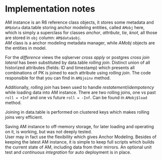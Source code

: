 # Implementation notes

AM instance is an R6 reference class objects, it stores some metadata and `AM$data` data.table storing anchor modeling entities, called `AMobj` here, which is simply a superclass for classes *anchor*, *attribute*, *tie*, *knot*, all those are stored in `obj` column: `AM$data$obj`.  
*AM* class is a anchor modeling metadata manager, while *AMobj* objects are the entities in model.  

For the *difference* views the sqlserver *cross apply* or postgres *cross join lateral* has been substituted by data.table *rolling join*. Distinct union of all historized attributes (fields: ID and timestamp) which presents all combinations of PK is joined to each attribute using *rolling join*. The code responsible for that you can find in `AM$joinv` method.  

Additionally, *rolling join* has been used to handle *restatement*/*idempotency* while loading data into AM instance. There are two rolling joins, one vs past `roll = +Inf` and one vs future `roll = -Inf`. Can be found in `AMobj$load` method.  

Joining in data.table is performed on clustered keys which makes rolling joins very efficient.  

Saving AM instance to off-memory storage, for later loading and operating on it, is working, but was not deeply tested.  
User may in fact use the flexibility which gives Anchor Modeling. Besides of keeping the latest AM instance, it is simple to keep full scripts which builds the current state of AM, including data from their mirrors. An optional unit test and *continuous integration* for auto deployment is in place.  
